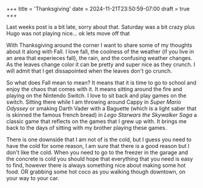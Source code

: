 +++
title = 'Thanksgiving'
date = 2024-11-21T23:50:59-07:00
draft = true
+++

Last weeks post is a bit late, sorry about that. Saturday was a bit crazy plus Hugo was not playing nice... ok lets move off that

With Thanksgiving around the corner I want to share some of my thoughts about it along with Fall. 
I love fall, the coolness of the weather (if you live in an area that experieces fall), the rain, and the confusing weather changes. As the leaves change color it can be pretty and super nice as they crunch. I will admit that I get dissapointed when the leaves don't go crunch. 

So what does Fall mean to mean?
It means that it is time to go to school and enjoy the chaos that comes with it. It means sitting around the fire and playing on the Nintendo Switch. I love to sit back and play games on the switch. Sitting there while I am throwing around Cappy in *Super Mario Odyssey* or smaking Darth Vader with a Baguette (which is a light saber that is skinned the famous french bread) in *Lego Starwars the Skywalker Saga* a classic game that reflects on the games that I grew up with. It brings me back to the days of sitting with my brother playing these games. 

There is one downside that I am not of is the cold, but I guess you need to have the cold for some reason, I am sure that there is a good reason but I don't like the cold. When you need to go to the freezer in the garage and the concrete is cold you should hope that everything that you need is easy to find, however there is always something nice about making some hot food. OR grabbing some hot coco as you walking though downtown, on your way to your car. 